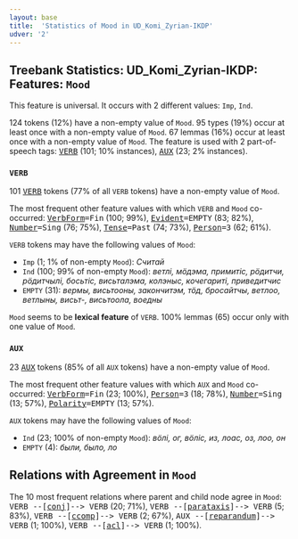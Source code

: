 ```yaml
---
layout: base
title:  'Statistics of Mood in UD_Komi_Zyrian-IKDP'
udver: '2'
---
```


## Treebank Statistics: UD_Komi_Zyrian-IKDP: Features: `Mood`

This feature is universal.
It occurs with 2 different values: `Imp`, `Ind`.

124 tokens (12%) have a non-empty value of `Mood`.
95 types (19%) occur at least once with a non-empty value of `Mood`.
67 lemmas (16%) occur at least once with a non-empty value of `Mood`.
The feature is used with 2 part-of-speech tags: <tt><a href="kpv_ikdp-pos-VERB.html">VERB</a></tt> (101; 10% instances), <tt><a href="kpv_ikdp-pos-AUX.html">AUX</a></tt> (23; 2% instances).

### `VERB`

101 <tt><a href="kpv_ikdp-pos-VERB.html">VERB</a></tt> tokens (77% of all `VERB` tokens) have a non-empty value of `Mood`.

The most frequent other feature values with which `VERB` and `Mood` co-occurred: <tt><a href="kpv_ikdp-feat-VerbForm.html">VerbForm</a></tt><tt>=Fin</tt> (100; 99%), <tt><a href="kpv_ikdp-feat-Evident.html">Evident</a></tt><tt>=EMPTY</tt> (83; 82%), <tt><a href="kpv_ikdp-feat-Number.html">Number</a></tt><tt>=Sing</tt> (76; 75%), <tt><a href="kpv_ikdp-feat-Tense.html">Tense</a></tt><tt>=Past</tt> (74; 73%), <tt><a href="kpv_ikdp-feat-Person.html">Person</a></tt><tt>=3</tt> (62; 61%).

`VERB` tokens may have the following values of `Mood`:

* `Imp` (1; 1% of non-empty `Mood`): <em>Считай</em>
* `Ind` (100; 99% of non-empty `Mood`): <em>ветлі, мӧдэма, примитіс, рӧдитчи, рӧдитчылі, босьтіс, висьталэма, колэныс, кочегариті, приведитчис</em>
* `EMPTY` (31): <em>вермы, висьтооны, закончитэм, тӧд, бросайтчы, ветлоо, ветлыны, висьт-, висьтоола, воедны</em>

`Mood` seems to be **lexical feature** of `VERB`. 100% lemmas (65) occur only with one value of `Mood`.

### `AUX`

23 <tt><a href="kpv_ikdp-pos-AUX.html">AUX</a></tt> tokens (85% of all `AUX` tokens) have a non-empty value of `Mood`.

The most frequent other feature values with which `AUX` and `Mood` co-occurred: <tt><a href="kpv_ikdp-feat-VerbForm.html">VerbForm</a></tt><tt>=Fin</tt> (23; 100%), <tt><a href="kpv_ikdp-feat-Person.html">Person</a></tt><tt>=3</tt> (18; 78%), <tt><a href="kpv_ikdp-feat-Number.html">Number</a></tt><tt>=Sing</tt> (13; 57%), <tt><a href="kpv_ikdp-feat-Polarity.html">Polarity</a></tt><tt>=EMPTY</tt> (13; 57%).

`AUX` tokens may have the following values of `Mood`:

* `Ind` (23; 100% of non-empty `Mood`): <em>вӧлі, ог, вӧліс, из, лоас, оз, лоо, он</em>
* `EMPTY` (4): <em>были, было, ло</em>

## Relations with Agreement in `Mood`

The 10 most frequent relations where parent and child node agree in `Mood`:
<tt>VERB --[<tt><a href="kpv_ikdp-dep-conj.html">conj</a></tt>]--> VERB</tt> (20; 71%),
<tt>VERB --[<tt><a href="kpv_ikdp-dep-parataxis.html">parataxis</a></tt>]--> VERB</tt> (5; 83%),
<tt>VERB --[<tt><a href="kpv_ikdp-dep-ccomp.html">ccomp</a></tt>]--> VERB</tt> (2; 67%),
<tt>AUX --[<tt><a href="kpv_ikdp-dep-reparandum.html">reparandum</a></tt>]--> VERB</tt> (1; 100%),
<tt>VERB --[<tt><a href="kpv_ikdp-dep-acl.html">acl</a></tt>]--> VERB</tt> (1; 100%).

